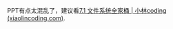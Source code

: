PPT有点太混乱了，建议看[7.1 文件系统全家桶 | 小林coding (xiaolincoding.com)](https://www.xiaolincoding.com/os/6_file_system/file_system.html#%E6%96%87%E4%BB%B6%E7%B3%BB%E7%BB%9F%E7%9A%84%E5%9F%BA%E6%9C%AC%E7%BB%84%E6%88%90).
